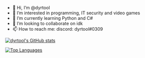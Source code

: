 - 👋 Hi, I’m @dyrtool
- 👀 I’m interested in programming, IT security and video games
- 🌱 I’m currently learning Python and C#
- 💞️ I’m looking to collaborate on idk
- 📫 How to reach me: discord: dyrtool#0309

[![dyrtool's GitHub stats](https://github-readme-stats.vercel.app/api?username=dyrtool&theme=onedark)](https://camo.githubusercontent.com/7619052b58a1e61d8426dc35d2f4d2d7455f047e6027509b749c815ef89a74e9/68747470733a2f2f6769746875622d726561646d652d73746174732e76657263656c2e6170702f6170693f757365726e616d653d647972746f6f6c)

[![Top Languages](https://github-readme-stats.vercel.app/api/top-langs/?username=dyrtool&theme=onedark)](https://github.com/anuraghazra/github-readme-stats)

<!---
dyrtool/dyrtool is a ✨ special ✨ repository because its `README.md` (this file) appears on your GitHub profile.
You can click the Preview link to take a look at your changes.
--->
